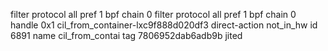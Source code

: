 filter protocol all pref 1 bpf chain 0 
filter protocol all pref 1 bpf chain 0 handle 0x1 cil_from_container-lxc9f888d020df3 direct-action not_in_hw id 6891 name cil_from_contai tag 7806952dab6adb9b jited 
